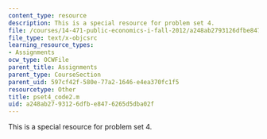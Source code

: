 ```yaml
---
content_type: resource
description: This is a special resource for problem set 4.
file: /courses/14-471-public-economics-i-fall-2012/a248ab2793126dfbe8476265d5dba02f_pset4_code2.m
file_type: text/x-objcsrc
learning_resource_types:
- Assignments
ocw_type: OCWFile
parent_title: Assignments
parent_type: CourseSection
parent_uid: 597cf42f-580e-77a2-1646-e4ea370fc1f5
resourcetype: Other
title: pset4_code2.m
uid: a248ab27-9312-6dfb-e847-6265d5dba02f
---
```

This is a special resource for problem set 4.

